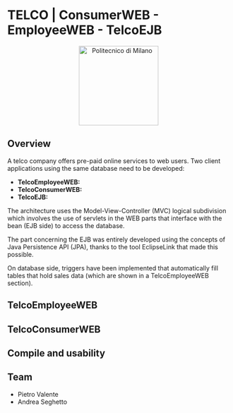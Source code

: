 # TELCO | ConsumerWEB - EmployeeWEB - TelcoEJB

<p align="center">
    <img src="https://i.imgur.com/mPb3Qbd.gif" width="180" alt="Politecnico di Milano"/>
</p>

## Overview

A telco company offers pre-paid online services to web users. Two client applications using the same database need to be developed:

- **TelcoEmployeeWEB:**
- **TelcoConsumerWEB:**
- **TelcoEJB:**

The architecture uses the Model-View-Controller (MVC) logical subdivision which involves the use of servlets in the WEB parts that interface with the bean (EJB side) to access the database.

The part concerning the EJB was entirely developed using the concepts of Java Persistence API (JPA), thanks to the tool EclipseLink that made this possible.

On database side, triggers have been implemented that automatically fill tables that hold sales data (which are shown in a TelcoEmployeeWEB section).

## TelcoEmployeeWEB

## TelcoConsumerWEB

## Compile and usability


## Team
- Pietro Valente
- Andrea Seghetto
